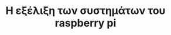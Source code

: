 ---
layout: timeline 
title: Η εξέλιξη των συστημάτων του raspberry pi 
image_url: /images/raspberrypi.jpg
caption: Τα raspberry pi είναι μια σειρά από μικροϋπολογιστές που χρησιμοποιούνται για διάφορα project όπως εξηπνα ρομπότ μέχρι και έξυπνες οικιακές συσκευές.
events:
  - raspberrypi
  - raspberry-pi-pico
---